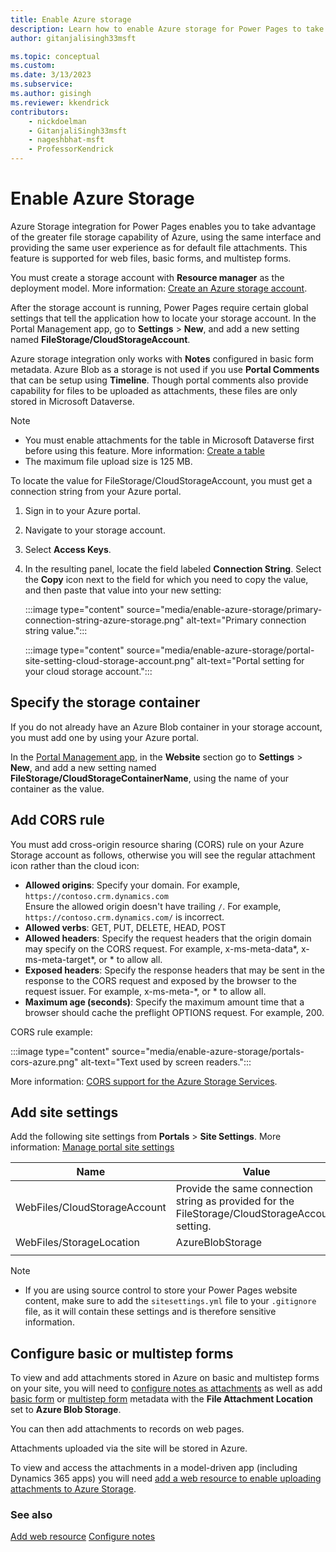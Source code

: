 ```yaml
---
title: Enable Azure storage
description: Learn how to enable Azure storage for Power Pages to take advantage of the greater file storage capability of Azure.
author: gitanjalisingh33msft

ms.topic: conceptual
ms.custom: 
ms.date: 3/13/2023
ms.subservice: 
ms.author: gisingh
ms.reviewer: kkendrick
contributors:
    - nickdoelman
    - GitanjaliSingh33msft
    - nageshbhat-msft
    - ProfessorKendrick
---
```


# Enable Azure Storage

Azure Storage integration for Power Pages enables you to take advantage of the greater file storage capability of Azure, using the same interface and providing the same user experience as for default file attachments. This feature is supported for web files, basic forms, and multistep forms.

You must create a storage account with **Resource manager** as the deployment model. More information: [Create an Azure storage account](/azure/storage/common/storage-account-create?tabs=azure-portal).

After the storage account is running, Power Pages require certain global settings that tell the application how to locate your storage account. In the Portal Management app, go to **Settings** > **New**, and add a new setting named **FileStorage/CloudStorageAccount**.

Azure storage integration only works with **Notes** configured in basic form metadata. Azure Blob as a storage is not used if you use **Portal Comments** that can be setup using **Timeline**. Though portal comments also provide capability for files to be uploaded as attachments, these files are only stored in Microsoft Dataverse.
 
> [!NOTE]
> - You must enable attachments for the table in Microsoft Dataverse first before using this feature. More information: [Create a table](/power-apps/maker/data-platform/data-platform-create-entity)
> - The maximum file upload size is 125 MB.

To locate the value for FileStorage/CloudStorageAccount, you must get a connection string from your Azure portal.

1. Sign in to your Azure portal.

1. Navigate to your storage account.

1. Select **Access Keys**.

1. In the resulting panel, locate the field labeled **Connection String**. Select the **Copy** icon next to the field for which you need to copy the value, and then paste that value into your new setting:

    :::image type="content" source="media/enable-azure-storage/primary-connection-string-azure-storage.png" alt-text="Primary connection string value.":::
    
    :::image type="content" source="media/enable-azure-storage/portal-site-setting-cloud-storage-account.png" alt-text="Portal setting for your cloud storage account.":::

## Specify the storage container

If you do not already have an Azure Blob container in your storage account, you must add one by using your Azure portal.

In the [Portal Management app](portal-management-app.md), in the **Website** section go to **Settings** > **New**, and add a new setting named **FileStorage/CloudStorageContainerName**, using the name of your container as the value.

## Add CORS rule

You must add cross-origin resource sharing (CORS) rule on your Azure Storage account as follows, otherwise you will see the regular attachment icon rather than the cloud icon:

- **Allowed origins**: Specify your domain. For example, `https://contoso.crm.dynamics.com` <br /> Ensure the allowed origin doesn't have trailing `/`. For example, `https://contoso.crm.dynamics.com/` is incorrect.
- **Allowed verbs**: GET, PUT, DELETE, HEAD, POST
- **Allowed headers**: Specify the request headers that the origin domain may specify on the CORS request. For example, x-ms-meta-data\*, x-ms-meta-target\*, or \* to allow all.
- **Exposed headers**: Specify the response headers that may be sent in the response to the CORS request and exposed by the browser to the request issuer. For example, x-ms-meta-\*, or \* to allow all.
- **Maximum age (seconds)**: Specify the maximum amount time that a browser should cache the preflight OPTIONS request. For example, 200.

CORS rule example:

:::image type="content" source="media/enable-azure-storage/portals-cors-azure.png" alt-text="Text used by screen readers.":::

More information: [CORS support for the Azure Storage Services](/rest/api/storageservices/cross-origin-resource-sharing--cors--support-for-the-azure-storage-services).

## Add site settings

Add the following site settings from **Portals** > **Site Settings**. More information: [Manage portal site settings](/power-apps/maker/portals/configure/configure-site-settings) 

|Name|Value|
|-----|-----|
|WebFiles/CloudStorageAccount|Provide the same connection string as provided for the FileStorage/CloudStorageAccount setting.|
|WebFiles/StorageLocation|AzureBlobStorage|
|||

> [!NOTE]
> - If you are using source control to store your Power Pages website content, make sure to add the `sitesettings.yml` file to your `.gitignore` file, as it will contain these settings and is therefore sensitive information.

## Configure basic or multistep forms 

To view and add attachments stored in Azure on basic and multistep forms on your site, you will need to [configure notes as attachments](configure-notes.md) as well as add [basic form](configure-notes.md#notes-configuration-for-basic-forms) or [multistep form](configure-notes.md#notes-configuration-for-multistep-forms) metadata with the **File Attachment Location** set to **Azure Blob Storage**.

You can then add attachments to records on web pages.

Attachments uploaded via the site will be stored in Azure.

To view and access the attachments in a model-driven app (including Dynamics 365 apps) you will need [add a web resource to enable uploading attachments to Azure Storage](add-web-resource.md).

### See also

[Add web resource](add-web-resource.md)
[Configure notes](configure-notes.md)

